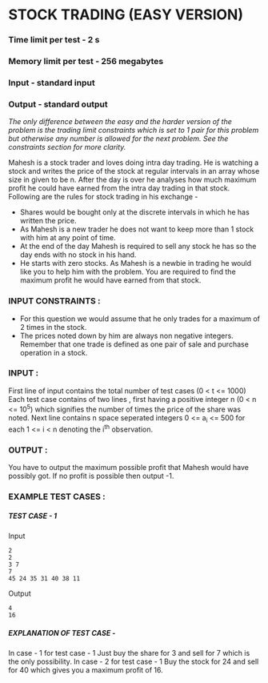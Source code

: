 #                                               STOCK TRADING (EASY VERSION)
###                                           Time limit per test - 2 s
###                                           Memory limit per test - 256 megabytes
###                                           Input - standard input
###                                           Output - standard output

*The only difference between the easy and the harder version of the problem is the trading limit constraints which is set to 1 pair for this problem but otherwise any number is allowed for the next problem. See the constraints section for more clarity.*

Mahesh is a stock trader and loves doing intra day trading. He is watching a stock and writes the price of the stock at regular intervals in an array whose size in given to be n. After the day is over he analyses how much maximum profit he could have earned from the intra day trading in that stock.
Following are the rules for stock trading in his exchange - 
 - Shares would be bought only at the discrete intervals in which he has written the price.
 - As Mahesh is a new trader he does not want to keep more than 1 stock with him at any point of time.
 - At the end of the day Mahesh is required to sell any stock he has so the day ends with no stock in his hand.
 - He starts with zero stocks.
As Mahesh is a newbie in trading he would like you to help him with the problem. You are required to find the maximum profit he would have earned from that stock.

### INPUT CONSTRAINTS :
 - For this question we would assume that he only trades for a maximum of 2 times in the stock.
 - The prices noted down by him are always non negative integers.
Remember that one trade is defined as one pair of sale and purchase operation in a stock.

### INPUT : 
First line of input contains the total number of test cases (0 < t <= 1000)
Each test case contains of two lines , first having a positive integer n (0 < n <= 10<sup>5</sup>) which signifies the number of times the price of the share was noted.
Next line contains n space seperated integers 0 <= a<sub>i</sub> <= 500 for each 1 <= i < n denoting the i<sup>th</sup> observation. 
### OUTPUT :
You have to output the maximum possible profit that Mahesh would have possibly got. If no profit is possible then output -1.

### EXAMPLE TEST CASES :
#####  TEST CASE - 1

Input
```
2
2
3 7
7
45 24 35 31 40 38 11
```

Output
```
4
16
```

##### EXPLANATION OF TEST CASE -
In case - 1 for test case - 1   Just buy the share for 3 and sell for 7 which is the only possibility.
In case - 2 for test case - 1   Buy the stock for 24 and sell for 40 which gives you a maximum profit of 16.
